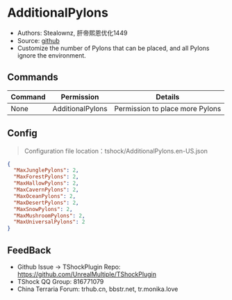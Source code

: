 # AdditionalPylons

- Authors: Stealownz, 肝帝熙恩优化1449
- Source: [github](https://github.com/Adventure-Terraria-Server-Project/AdditionalPylons-Plugin)
- Customize the number of Pylons that can be placed, and all Pylons ignore the environment.

## Commands

| Command | Permission |             Details             |
|---------|:----------:|:-------------------------------:|
| None    | AdditionalPylons   | Permission to place more Pylons |

## Config
> Configuration file location：tshock/AdditionalPylons.en-US.json
```json
{
  "MaxJunglePylons": 2,
  "MaxForestPylons": 2,
  "MaxHallowPylons": 2,
  "MaxCavernPylons": 2,
  "MaxOceanPylons": 2,
  "MaxDesertPylons": 2,
  "MaxSnowPylons": 2,
  "MaxMushroomPylons": 2,
  "MaxUniversalPylons": 2
}
```

## FeedBack
- Github Issue -> TShockPlugin Repo: https://github.com/UnrealMultiple/TShockPlugin
- TShock QQ Group: 816771079
- China Terraria Forum: trhub.cn, bbstr.net, tr.monika.love
